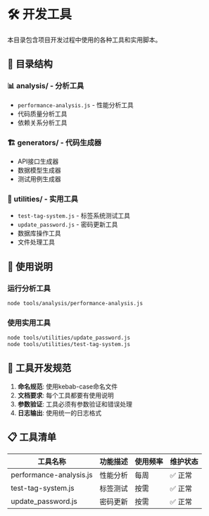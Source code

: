# 🛠️ 开发工具

本目录包含项目开发过程中使用的各种工具和实用脚本。

## 📂 目录结构

### 📊 analysis/ - 分析工具
- `performance-analysis.js` - 性能分析工具
- 代码质量分析工具
- 依赖关系分析工具

### 🏗️ generators/ - 代码生成器
- API接口生成器
- 数据模型生成器
- 测试用例生成器

### 🔧 utilities/ - 实用工具
- `test-tag-system.js` - 标签系统测试工具
- `update_password.js` - 密码更新工具
- 数据库操作工具
- 文件处理工具

## 📝 使用说明

### 运行分析工具
```bash
node tools/analysis/performance-analysis.js
```

### 使用实用工具
```bash
node tools/utilities/update_password.js
node tools/utilities/test-tag-system.js
```

## 🔧 工具开发规范

1. **命名规范**: 使用kebab-case命名文件
2. **文档要求**: 每个工具都要有使用说明
3. **参数验证**: 工具必须有参数验证和错误处理
4. **日志输出**: 使用统一的日志格式

## 📋 工具清单

| 工具名称 | 功能描述 | 使用频率 | 维护状态 |
|---------|---------|---------|---------|
| performance-analysis.js | 性能分析 | 每周 | ✅ 正常 |
| test-tag-system.js | 标签测试 | 按需 | ✅ 正常 |
| update_password.js | 密码更新 | 按需 | ✅ 正常 | 
